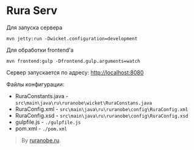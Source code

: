 # Rura Serv

Для запуска сервера
```
mvn jetty:run -Dwicket.configuration=development
```
Для обработки frontend'а
```
mvn frontend:gulp -Dfrontend.gulp.arguments=watch
```
Сервер запускается по адресу: [http://localhost:8080](http://localhost:8080)

Файлы конфигурации:

 - RuraConstants.java - `src\main\java\ru\ruranobe\wicket\RuraConstans.java`
 - RuraConfig.xml - `src\main\java\ru\ruranobe\config\RuraConfig.xml`
 - RuraConfig.xsd - `src\main\java\ru\ruranobe\config\RuraConfig.xsd`
 - gulpfile.js - `./gulpfile.js`
 - pom.xml - `./pom.xml`

> By [ruranobe.ru](http://ruranobe.ru/).